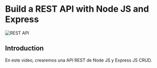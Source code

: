 # Build a REST API with Node JS and Express

![REST API](https://i.ibb.co/7GWCCbp/Screenshot-2020-07-12-at-08-30-32.png)

## Introduction

En este video, crearemos una API REST de Node JS y Express JS CRUD.
